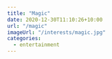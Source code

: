 ```yaml
---
title: "Magic"
date: 2020-12-30T11:10:26+10:00
url: "/magic"
imageUrl: "/interests/magic.jpg"
categories:
  - entertainment
---
```

